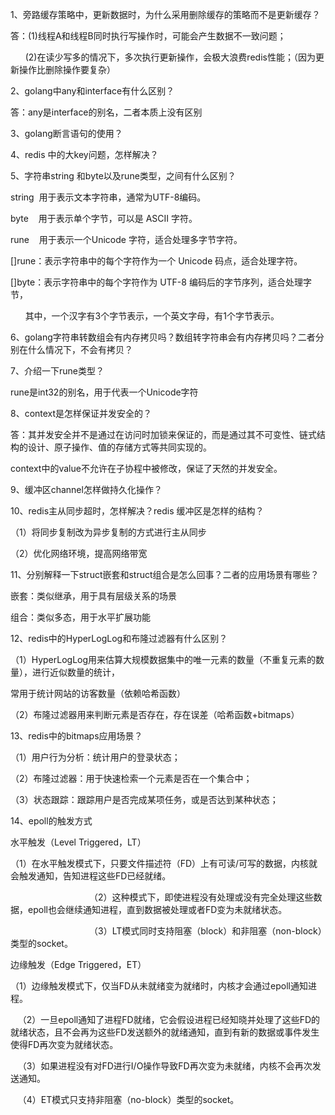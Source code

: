 1、旁路缓存策略中，更新数据时，为什么采用删除缓存的策略而不是更新缓存？ 

答：(1)线程A和线程B同时执行写操作时，可能会产生数据不一致问题；

      (2)在读少写多的情况下，多次执行更新操作，会极大浪费redis性能；（因为更新操作比删除操作要复杂）

2、golang中any和interface有什么区别？

答：any是interface的别名，二者本质上没有区别

3、golang断言语句的使用？

4、redis 中的大key问题，怎样解决？

5、字符串string 和byte以及rune类型，之间有什么区别？

string  用于表示文本字符串，通常为UTF-8编码。

byte    用于表示单个字节，可以是 ASCII 字符。

rune    用于表示一个Unicode 字符，适合处理多字节字符。

  

[]rune：表示字符串中的每个字符作为一个 Unicode 码点，适合处理字符。

[]byte：表示字符串中的每个字符作为 UTF-8 编码后的字节序列，适合处理字节，

      其中，一个汉字有3个字节表示，一个英文字母，有1个字节表示。

6、golang字符串转数组会有内存拷贝吗？数组转字符串会有内存拷贝吗？二者分别在什么情况下，不会有拷贝？

7、介绍一下rune类型？

rune是int32的别名，用于代表一个Unicode字符

8、context是怎样保证并发安全的？

答：其并发安全并不是通过在访问时加锁来保证的，而是通过其不可变性、链式结构的设计、原子操作、值的存储方式等共同实现的。

context中的value不允许在子协程中被修改，保证了天然的并发安全。

9、缓冲区channel怎样做持久化操作？

10、redis主从同步超时，怎样解决？redis 缓冲区是怎样的结构？

（1）将同步复制改为异步复制的方式进行主从同步

（2）优化网络环境，提高网络带宽

11、分别解释一下struct嵌套和struct组合是怎么回事？二者的应用场景有哪些？

嵌套：类似继承，用于具有层级关系的场景

组合：类似多态，用于水平扩展功能

12、redis中的HyperLogLog和布隆过滤器有什么区别？

（1）HyperLogLog用来估算大规模数据集中的唯一元素的数量（不重复元素的数量），进行近似数量的统计，

常用于统计网站的访客数量（依赖哈希函数）

（2）布隆过滤器用来判断元素是否存在，存在误差（哈希函数+bitmaps）

13、redis中的bitmaps应用场景？

（1）用户行为分析：统计用户的登录状态；

（2）布隆过滤器：用于快速检索一个元素是否在一个集合中；

（3）状态跟踪：跟踪用户是否完成某项任务，或是否达到某种状态；

14、epoll的触发方式

水平触发（Level Triggered，LT）

（1）在水平触发模式下，只要文件描述符（FD）上有可读/可写的数据，内核就会触发通知，告知进程这些FD已经就绪。

                                （2）这种模式下，即使进程没有处理或没有完全处理这些数据，epoll也会继续通知进程，直到数据被处理或者FD变为未就绪状态。

                                （3）LT模式同时支持阻塞（block）和非阻塞（non-block）类型的socket。

边缘触发（Edge Triggered，ET）

（1）边缘触发模式下，仅当FD从未就绪变为就绪时，内核才会通过epoll通知进程。

   （2）一旦epoll通知了进程FD就绪，它会假设进程已经知晓并处理了这些FD的就绪状态，且不会再为这些FD发送额外的就绪通知，直到有新的数据或事件发生使得FD再次变为就绪状态。

   （3）如果进程没有对FD进行I/O操作导致FD再次变为未就绪，内核不会再次发送通知。

   （4）ET模式只支持非阻塞（no-block）类型的socket。